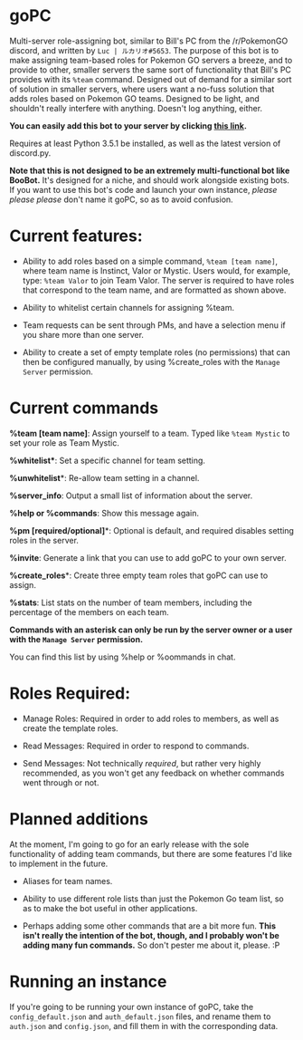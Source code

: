 # goPC
Multi-server role-assigning bot, similar to Bill's PC from the /r/PokemonGO discord, and written by `Luc | ルカリオ#5653`.
The purpose of this bot is to make assigning team-based roles for Pokemon GO servers a breeze, and to provide to other, smaller servers the same sort of functionality that Bill's PC provides with its `%team` command.
Designed out of demand for a similar sort of solution in smaller servers, where users want a no-fuss solution that adds roles based on Pokemon GO teams. Designed to be light, and shouldn't really interfere with anything. Doesn't log anything, either.

**You can easily add this bot to your server by clicking [this link](https://discordapp.com/oauth2/authorize?client_id=202615577041305600&scope=bot&permissions=268438528).**

Requires at least Python 3.5.1 be installed, as well as the latest version of discord.py.

__Note that this is **not** designed to be an extremely multi-functional bot like BooBot.__ It's designed for a niche, and should work alongside existing bots.
If you want to use this bot's code and launch your own instance, *please please please* don't name it goPC, so as to avoid confusion.

# Current features:

* Ability to add roles based on a simple command, `%team [team name]`, where team name is Instinct, Valor or Mystic.
Users would, for example, type:
`%team Valor`
to join Team Valor. The server is required to have roles that correspond to the team name, and are formatted as shown above.

* Ability to whitelist certain channels for assigning %team.

* Team requests can be sent through PMs, and have a selection menu if you share more than one server.

* Ability to create a set of empty template roles (no permissions) that can then be configured manually, by using %create_roles with the `Manage Server` permission.

# Current commands
__%team [team name]__: Assign yourself to a team. Typed like `%team Mystic` to set your role as Team Mystic.

__%whitelist\*__: Set a specific channel for team setting.

__%unwhitelist__\*: Re-allow team setting in a channel.

__%server_info__: Output a small list of information about the server.

__%help or %commands__: Show this message again.

__%pm [required/optional]__\*: Optional is default, and required disables setting roles in the server.

__%invite__: Generate a link that you can use to add goPC to your own server.

__%create_roles__\*: Create three empty team roles that goPC can use to assign.

__%stats__: List stats on the number of team members, including the percentage of the members on each team.

**Commands with an asterisk can only be run by the server owner or a user with the `Manage Server` permission.**

You can find this list by using %help or %oommands in chat.

# Roles Required:

* Manage Roles: Required in order to add roles to members, as well as create the template roles.

* Read Messages: Required in order to respond to commands.

* Send Messages: Not technically *required*, but rather very highly recommended, as you won't get any feedback on whether commands went through or not.


# Planned additions

At the moment, I'm going to go for an early release with the sole functionality of adding team commands, but there are some features I'd like to implement in the future.

* Aliases for team names.

* Ability to use different role lists than just the Pokemon Go team list, so as to make the bot useful in other applications.

* Perhaps adding some other commands that are a bit more fun. __This isn't really the intention of the bot, though, and I probably won't be adding many fun commands.__ So don't pester me about it, please. :P

# Running an instance

If you're going to be running your own instance of goPC, take the `config_default.json` and `auth_default.json` files, and rename them to `auth.json` and `config.json`, and fill them in with the corresponding data.
